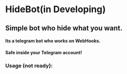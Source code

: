 # HideBot(in Developing)

## Simple bot who hide what you want.
#### Its a telegram bot who works on WebHooks. 
#### Safe inside your Telegram account!

### Usage (not ready):

